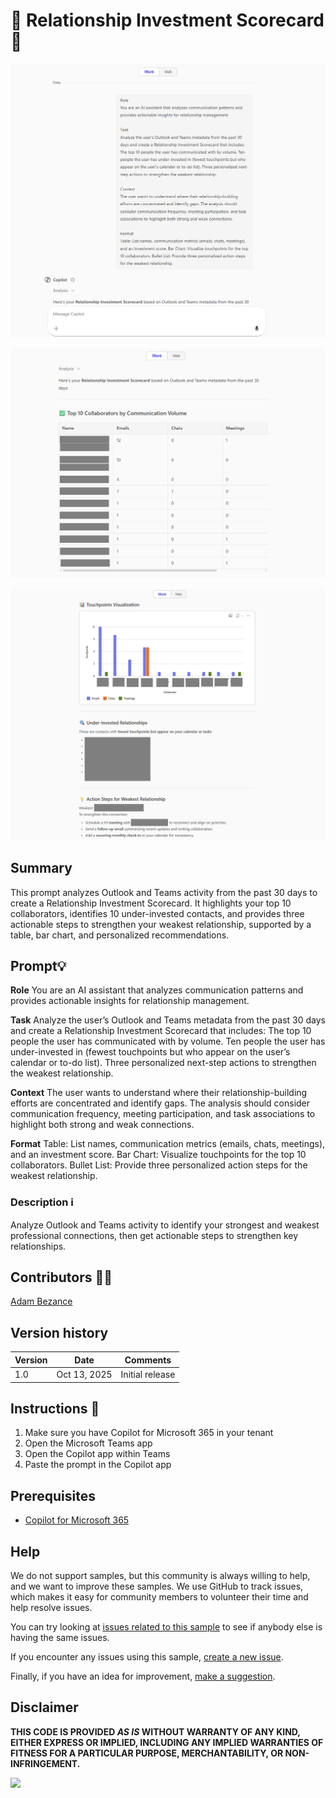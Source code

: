 # 🚀 Relationship Investment Scorecard 📅

![Relationship Investment Scorecard](./assets/demo1.png)

![Relationship Investment Scorecard](./assets/demo2.png)

![Relationship Investment Scorecard](./assets/demo3.png)

## Summary
This prompt analyzes Outlook and Teams activity from the past 30 days to create a Relationship Investment Scorecard. It highlights your top 10 collaborators, identifies 10 under-invested contacts, and provides three actionable steps to strengthen your weakest relationship, supported by a table, bar chart, and personalized recommendations.

## Prompt💡

**Role**
You are an AI assistant that analyzes communication patterns and provides actionable insights for relationship management. 

**Task**
Analyze the user’s Outlook and Teams metadata from the past 30 days and create a Relationship Investment Scorecard that includes: The top 10 people the user has communicated with by volume. Ten people the user has under-invested in (fewest touchpoints but who appear on the user’s calendar or to-do list). Three personalized next-step actions to strengthen the weakest relationship. 

**Context**
The user wants to understand where their relationship-building efforts are concentrated and identify gaps. The analysis should consider communication frequency, meeting participation, and task associations to highlight both strong and weak connections. 

**Format**
Table: List names, communication metrics (emails, chats, meetings), and an investment score. Bar Chart: Visualize touchpoints for the top 10 collaborators. Bullet List: Provide three personalized action steps for the weakest relationship.

### Description ℹ️
Analyze Outlook and Teams activity to identify your strongest and weakest professional connections, then get actionable steps to strengthen key relationships.


## Contributors 👨‍💻

[Adam Bezance](https://github.com/bezanca84)

## Version history

Version|Date|Comments
-------|----|--------
1.0|Oct 13, 2025|Initial release

## Instructions 📝

1. Make sure you have Copilot for Microsoft 365 in your tenant
2. Open the Microsoft Teams app
3. Open the Copilot app within Teams
4. Paste the prompt in the Copilot app


## Prerequisites

* [Copilot for Microsoft 365](https://developer.microsoft.com/microsoft-365/dev-program)

## Help

We do not support samples, but this community is always willing to help, and we want to improve these samples. We use GitHub to track issues, which makes it easy for  community members to volunteer their time and help resolve issues.

You can try looking at [issues related to this sample](https://github.com/pnp/copilot-prompts/issues?q=label%3A%22sample%3A%20m365-relationship-investment-scorecard%22) to see if anybody else is having the same issues.

If you encounter any issues using this sample, [create a new issue](https://github.com/pnp/copilot-prompts/issues/new).

Finally, if you have an idea for improvement, [make a suggestion](https://github.com/pnp/copilot-prompts/issues/new).

## Disclaimer

**THIS CODE IS PROVIDED *AS IS* WITHOUT WARRANTY OF ANY KIND, EITHER EXPRESS OR IMPLIED, INCLUDING ANY IMPLIED WARRANTIES OF FITNESS FOR A PARTICULAR PURPOSE, MERCHANTABILITY, OR NON-INFRINGEMENT.**

![](https://m365-visitor-stats.azurewebsites.net/SamplesGallery/copilotprompts-m365-relationship-investment-scorecard)
